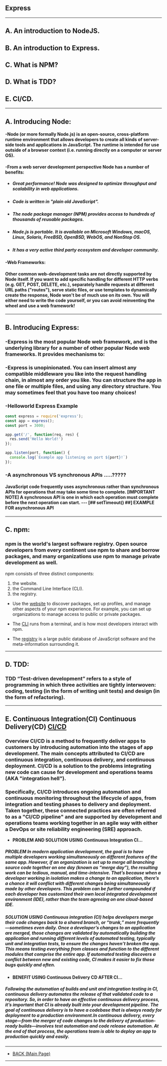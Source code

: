 **Express**
---
---

## **A.** An introduction to NodeJS.

## **B.** An introduction to Express.

## **C.** What is NPM?

## **D.** What is TDD?

## **E.** CI/CD.

---

## **A. Introducing Node:**
#### **-Node** (or more formally Node.js) is an open-source, cross-platform runtime environment that allows developers to create all kinds of server-side tools and applications in JavaScript. The runtime is intended for use outside of a browser context (i.e. running directly on a computer or server OS).

#### -From a **web server** development perspective Node has a number of benefits:
- ##### Great performance! Node was designed to optimize throughput and scalability in web applications.
- ##### Code is written in "plain old JavaScript".
- ##### The node package manager (NPM) provides access to hundreds of thousands of reusable packages.
- ##### Node.js is portable. It is available on Microsoft Windows, macOS, Linux, Solaris, FreeBSD, OpenBSD, WebOS, and NonStop OS.
- ##### It has a very active third party ecosystem and developer community.

#### **-Web Frameworks:**
#### Other common web-development tasks are not directly supported by Node itself. If you want to add specific handling for different HTTP verbs (e.g. GET, POST, DELETE, etc.), separately handle requests at different URL paths ("routes"), serve static files, or use templates to dynamically create the response, Node won't be of much use on its own. You will either need to write the code yourself, or you can avoid reinventing the wheel and use a web framework!

---
## **B. Introducing Express:**
### **-Express** is the most popular Node web framework, and is the underlying library for a number of other popular Node web frameworks. It provides mechanisms to:

### **-Express** is unopinionated. You can insert almost any compatible middleware you like into the request handling chain, in almost any order you like. You can structure the app in one file or multiple files, and using any directory structure. You may sometimes feel that you have too many choices!

### **-Helloworld Express Example**
```js
const express = require('express');
const app = express();
const port = 3000;

app.get('/', function(req, res) {
  res.send('Hello World!')
});

app.listen(port, function() {
  console.log(`Example app listening on port ${port}!`)
});
```

### **-A asynchronous VS synchronous APIs .....?????**
#### JavaScript code frequently uses asynchronous rather than synchronous APIs for operations that may take some time to complete. **[IMPORTANT NOTE]** A synchronous API is one in which each operation must complete before the next operation can start. --- **[## setTimeout() ##] EXAMPLE FOR asynchronous API**

---
## **C. npm:**
### **npm** is the world's largest software registry. Open source developers from every continent use npm to share and borrow packages, and many organizations use npm to manage private development as well.

npm consists of three distinct components:

1. the website.
2. the Command Line Interface (CLI).
3. the registry.

- Use the [website](https://www.npmjs.com/) to discover packages, set up profiles, and manage other aspects of your npm experience. For example, you can set up organizations to manage access to public or private packages.

- The [CLI](https://docs.npmjs.com/cli/v8/commands/npm) runs from a terminal, and is how most developers interact with npm.

- The [registry](https://docs.npmjs.com/cli/v8/using-npm/registry) is a large public database of JavaScript software and the meta-information surrounding it.

---
## **D. TDD:**
### **TDD** “Test-driven development” refers to a style of programming in which three activities are tightly interwoven: **coding**, **testing** (in the form of writing unit tests) and **design** (in the form of refactoring).

---
## **E. Continuous Integration(CI) Continuous Delivery(CD) [CI/CD](https://www.redhat.com/en/topics/devops/what-is-ci-cd)**
### **Overview** CI/CD is a method to frequently deliver apps to customers by introducing automation into the stages of app development. The main concepts attributed to CI/CD are continuous integration, continuous delivery, and continuous deployment. CI/CD is a solution to the problems integrating new code can cause for development and operations teams (AKA "integration hell").
### Specifically, CI/CD introduces ongoing automation and continuous monitoring throughout the lifecycle of apps, from integration and testing phases to delivery and deployment. Taken together, these connected practices are often referred to as a "CI/CD pipeline" and are supported by development and operations teams working together in an agile way with either a DevOps or site reliability engineering (SRE) approach.


- **PROBLEM AND SOLUTION USING Continuous Integration CI...** 
##### **PROBLEM** In modern application development, the goal is to have multiple developers working simultaneously on different features of the same app. However, if an organization is set up to merge all branching source code together on one day (known as “merge day”), the resulting work can be tedious, manual, and time-intensive. That’s because when a developer working in isolation makes a change to an application, there’s a chance it will conflict with different changes being simultaneously made by other developers. This problem can be further compounded if each developer has customized their own local integrated development environment (IDE), rather than the team agreeing on one cloud-based IDE.

##### **SOLUTION USING** Continuous integration (CI) helps developers merge their code changes back to a shared branch, or “trunk,” more frequently—sometimes even daily. Once a developer’s changes to an application are merged, those changes are validated by automatically building the application and running different levels of automated testing, typically unit and integration tests, to ensure the changes haven’t broken the app. This means testing everything from classes and function to the different modules that comprise the entire app. If automated testing discovers a conflict between new and existing code, CI makes it easier to fix those bugs quickly and often.

- **BENEFIT USING Continuous Delivery CD AFTER CI...** 
##### Following the automation of builds and unit and integration testing in CI, continuous delivery automates the release of that validated code to a repository. So, in order to have an effective continuous delivery process, it’s important that CI is already built into your development pipeline. The goal of continuous delivery is to have a codebase that is always ready for deployment to a production environment.In continuous delivery, every stage—from the merger of code changes to the delivery of production-ready builds—involves test automation and code release automation. At the end of that process, the operations team is able to deploy an app to production quickly and easily.

---
- [BACK (Main Page)](./README.md)
---







